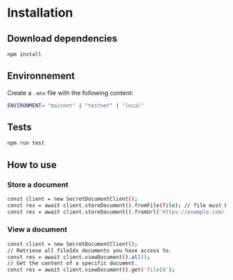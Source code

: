# Installation

## Download dependencies

``` bash
npm install
```

## Environnement

Create a `.env` file with the following content:

``` bash
ENVIRONMENT= "mainnet" | "testnet" | "local"
```

## Tests

``` bash
npm run test
```

## How to use

### Store a document

``` bash
const client = new SecretDocumentClient();
const res = await client.storeDocument().fromFile(file); // file must be of type File.
const res = await client.storeDocument().fromUrl('https://example.com/file.pdf');
```

### View a document

``` bash
const client = new SecretDocumentClient();
// Retrieve all fileIds documents you have access to.
const res = await client.viewDocument().all();
// Get the content of a specific document.
const res = await client.viewDocument().get('fileId');
```
